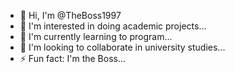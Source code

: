 - 👋 Hi, I'm @TheBoss1997
- 👀 I'm interested in doing academic projects...
- 🌱 I'm currently learning to program...
- 💞️ I'm looking to collaborate in university studies...
- ⚡ Fun fact: I'm the Boss...

<!---
TheBoss1997/TheBoss1997 is a ✨ special ✨ repository because its `README.md` (this file) appears on your GitHub profile.
You can click the Preview link to take a look at your changes.
--->
